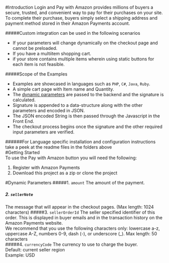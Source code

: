 #IntroductionLogin and Pay with Amazon provides millions of buyers a secure, trusted, and convenient way to pay fortheir purchases on your site. To complete their purchase, buyers simply select a shipping address andpayment method stored in their Amazon Payments account.  #####Custom integration can be used in the following scenarios                                           * If your parameters will change dynamically on the checkout page and cannot be preloaded.* If you have a multiitem shopping cart.* if your store contains multiple items wherein using static buttons for each item is not feasible. #####Scope of the Examples                                                                           * Examples are showcased in languages such as `PHP`, `C#`, `Java`, `Ruby`.* A simple cart page with Item name and Quantity.* The [dynamic parameters](https://github.com/amzn/pay-with-amazon-express-demo#dynamic-parameters) are passed to the backend and the signature is calculated.* Signature is appended to a data-structure along with the other parameters and encoded in JSON.* The JSON encoded String is then passed through the Javascript in the Front End.* The checkout process begins once the signature and the other required input parameters are verified.    ######For Language specific installation and configuration instructions take a peek at the readme files in the folders above                                                                   #Getting Started                                                                                To use the Pay with Amazon button you will need the following:                              1.	Register with Amazon Payments                                                           2.	Download this project as a zip or clone the project#Dynamic Parameters#####1. `amount`The amount of the payment.##### 2. `sellerNote`The message that will appear in the checkout pages.(Max length: 1024 characters)#####3. `sellerOrderId`The seller specified identifier of this order. This is displayed in buyer emails and in the transaction history on the Amazon Payments website.                                                             We recommend that you use the following characters only: lowercase a-z, uppercase A-Z, numbers 0-9, dash (-), or underscore (_).Max length: 50 characters                                                           #####4. `currencyCode`The currency to use to charge the buyer.                                                        Default: current seller region                                                                  Example: USD